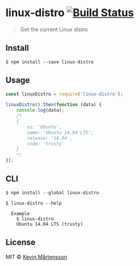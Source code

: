# linux-distro [![Build Status](https://travis-ci.org/kevva/linux-distro.svg?branch=master)](https://travis-ci.org/kevva/linux-distro)

> Get the current Linux distro


## Install

```
$ npm install --save linux-distro
```


## Usage

```js
const linuxDistro = require('linux-distro');

linuxDistro().then(function (data) {
	console.log(data);
	/*
	{
		os: 'Ubuntu',
		name: 'Ubuntu 14.04 LTS',
		release: '14.04',
		code: 'trusty'
	}
	*/
});
```


## CLI

```
$ npm install --global linux-distro
```

```
$ linux-distro --help

  Example
    $ linux-distro
    Ubuntu 14.04 LTS (trusty)
```


## License

MIT © [Kevin Mårtensson](https://github.com/kevva)

